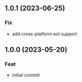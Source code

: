 ## 1.0.1 (2023-06-25)

### Fix

- add cross-platform eol support

## 1.0.0 (2023-05-20)

### Feat

- initial commit
